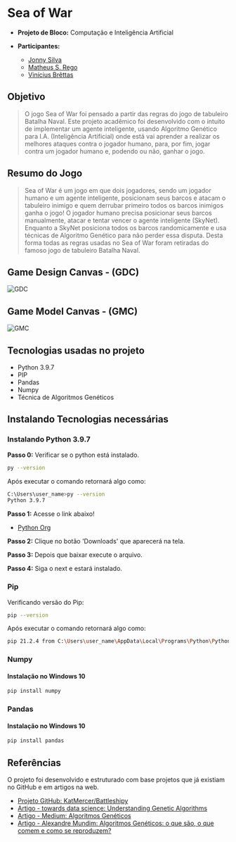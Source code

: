 # Sea of War

 - **Projeto de Bloco:** Computação e Inteligência Artificial

 - **Participantes:** 
    - [Jonny Silva](https://github.com/JonnySilva)
    - [Matheus S. Rego](https://github.com/matheus-srego)
    - [Vinícius Brêttas](https://github.com/Brettas)

## Objetivo
> O jogo Sea of War foi pensado a partir das regras do jogo de tabuleiro Batalha Naval. Este projeto acadêmico foi desenvolvido com o intuito de implementar um agente inteligente, usando Algoritmo Genético para I.A. (Inteligência Artificial) onde está vai aprender a realizar os melhores ataques contra o jogador humano, para, por fim, jogar contra um jogador humano e, podendo ou não, ganhar o jogo. 

## Resumo do Jogo
> Sea of War é um jogo em que dois jogadores, sendo um jogador humano e um agente inteligente, posicionam seus barcos e atacam o tabuleiro inimigo e quem derrubar primeiro todos os barcos inimigos ganha o jogo! 
O jogador humano precisa posicionar seus barcos manualmente, atacar e tentar vencer o agente inteligente (SkyNet). Enquanto a SkyNet posiciona todos os barcos randomicamente e usa técnicas de Algoritmo Genético para não perder essa disputa. Desta forma todas as regras usadas no Sea of War foram retiradas do famoso jogo de tabuleiro Batalha Naval.

## Game Design Canvas - (GDC)
![GDC](https://github.com/JonnySilva/battleship-python/blob/main/regras_de_negocios/GDC.jpg)

## Game Model Canvas - (GMC)
![GMC](https://github.com/JonnySilva/battleship-python/blob/main/regras_de_negocios/GMC.jpg)

## Tecnologias usadas no projeto
 - Python 3.9.7
 - PIP
 - Pandas
 - Numpy
 - Técnica de Algoritmos Genéticos

## Instalando Tecnologias necessárias

### Instalando Python 3.9.7

**Passo 0:** Verificar se o python está instalado.
```bash
py --version
```

Após executar o comando retornará algo como:
```bash
C:\Users\user_name>py --version
Python 3.9.7
```

**Passo 1:** Acesse o link abaixo!
 - [Python Org](https://www.python.org/)

**Passo 2:** Clique no botão 'Downloads' que aparecerá na tela.

**Passo 3:** Depois que baixar execute o arquivo.

**Passo 4:** Siga o next e estará instalado.

### Pip
Verificando versão do Pip:
```bash
pip --version
```

Após executar o comando retornará algo como:
```bash
pip 21.2.4 from C:\Users\user_name\AppData\Local\Programs\Python\Python39\lib\site-packages\pip (python 3.9) 
```

### Numpy
#### Instalação no Windows 10
```bash
pip install numpy
```

### Pandas
#### Instalação no Windows 10
```bash
pip install pandas
```


## Referências
O projeto foi desenvolvido e estruturado com base projetos que já existiam no GitHub e em artigos na web.

 - [Projeto GitHub: KatMercer/Battleshipy](https://github.com/KatMercer/Battleshipy)
 - [Artigo - towards data science: Understanding Genetic Algorithms](https://towardsdatascience.com/understanding-genetic-algorithms-cd556e9089cb)
 - [Artigo - Medium: Algoritmos Genéticos](https://medium.com/turing-talks/turing-talks-8-algoritmos-gen%C3%A9ticos-a791c25bd7ba)
 - [Artigo - Alexandre Mundim: Algoritmos Genéticos: o que são, o que comem e como se reproduzem?](https://alexandremundim.medium.com/algoritmos-gen%C3%A9ticos-o-que-s%C3%A3o-o-que-comem-e-como-se-reproduzem-31a65d5b9709)
